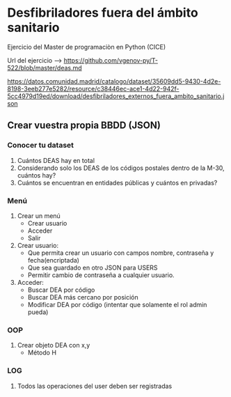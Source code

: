 # Desfibriladores fuera del ámbito sanitario
Ejercicio del Master de programaciòn en Python (CICE)

Url del ejercicio --> https://github.com/vgenov-py/T-522/blob/master/deas.md

https://datos.comunidad.madrid/catalogo/dataset/35609dd5-9430-4d2e-8198-3eeb277e5282/resource/c38446ec-ace1-4d22-942f-5cc4979d19ed/download/desfibriladores_externos_fuera_ambito_sanitario.json

## Crear vuestra propia BBDD (JSON)

### Conocer tu dataset

1. Cuántos DEAS hay en total
2. Considerando solo los DEAS de los códigos postales dentro de la M-30, cuántos hay?
3. Cuántos se encuentran en entidades públicas y cuántos en privadas?

### Menú

1. Crear un menú
   - Crear usuario
   - Acceder
   - Salir
2. Crear usuario:
   - Que permita crear un usuario con campos nombre, contraseña y fecha(encriptada)
   - Que sea guardado en otro JSON para USERS
   - Permitir cambio de contraseña a cualquier usuario.
3. Acceder:
   - Buscar DEA por código
   - Buscar DEA más cercano por posición
   - Modificar DEA por código (intentar que solamente el rol admin pueda)

### OOP

1. Crear objeto DEA con x,y
   - Método H

### LOG

1. Todos las operaciones del user deben ser registradas

